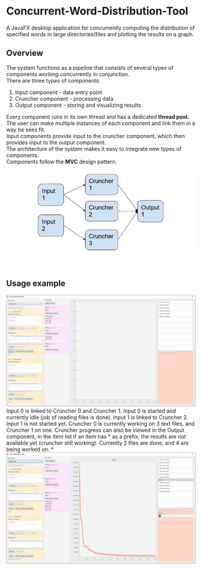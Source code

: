 # Concurrent-Word-Distribution-Tool
A JavaFX desktop application for concurrently computing the distribution of specified words in large directories/files and plotting the results on a graph.

## Overview
The system functions as a pipeline that consists of several types of components working concurrently in conjunction.<br>
There are three types of components:
1. Input component - data entry point
2. Cruncher component - processing data
3. Output component - storing and visualizing results

Every component runs in its own thread and has a dedicated <b>thread pool.</b><br>
The user can make multiple instances of each component and link them in a way he sees fit.<br>
Input components provide input to the cruncher component, which then provides input to the output component.<br>
The architecture of the system makes it easy to integrate new types of components.<br>
Components follow the <b>MVC</b> design pattern.<br>

![Alt text](images/wdt.png?raw=true "")<br><br><br>

## Usage example

![Alt text](images/de2.png?raw=true "")<br>
Input 0 is linked to Cruncher 0 and Cruncher 1. Input 0 is started and currently idle (job of reading files is done).
Input 1 is linked to Cruncher 2. Input 1 is not started yet.
Cruncher 0 is currently working on 3 text files, and Cruncher 1 on one.
Cruncher progress can also be viewed in the Output component, in the item list if an item has * as a prefix, the results are not available yet (cruncher still working).
Currently 2 files are done, and 4 are being worked on.
*
![Alt text](images/de3.png?raw=true "")<br>
